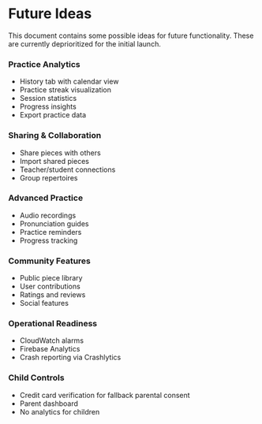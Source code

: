 # Future Ideas

This document contains some possible ideas for future functionality. These are currently deprioritized for the initial launch.

### Practice Analytics
- History tab with calendar view
- Practice streak visualization
- Session statistics
- Progress insights
- Export practice data

### Sharing & Collaboration
- Share pieces with others
- Import shared pieces
- Teacher/student connections
- Group repertoires

### Advanced Practice
- Audio recordings
- Pronunciation guides
- Practice reminders
- Progress tracking

### Community Features
- Public piece library
- User contributions
- Ratings and reviews
- Social features

### Operational Readiness
- CloudWatch alarms
- Firebase Analytics
- Crash reporting via Crashlytics

### Child Controls
- Credit card verification for fallback parental consent
- Parent dashboard
- No analytics for children
